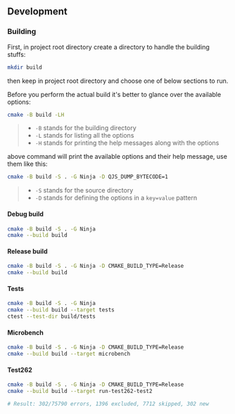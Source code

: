 ## Development

### Building

First, in project root directory create a directory to handle the building stuffs:

```bash
mkdir build
```

then keep in project root directory and choose one of below sections to run.

Before you perform the actual build it's better to glance over the available options:

```bash
cmake -B build -LH
```

> - `-B` stands for the building directory
> - `-L` stands for listing all the options
> - `-H` stands for printing the help messages along with the options

above command will print the available options and their help message, use them like this:

```bash
cmake -B build -S . -G Ninja -D QJS_DUMP_BYTECODE=1
```

> - `-S` stands for the source directory
> - `-D` stands for defining the options in a `key=value` pattern

#### Debug build

```bash
cmake -B build -S . -G Ninja
cmake --build build
```

#### Release build

```bash
cmake -B build -S . -G Ninja -D CMAKE_BUILD_TYPE=Release
cmake --build build
```

#### Tests

```bash
cmake -B build -S . -G Ninja
cmake --build build --target tests
ctest --test-dir build/tests
```

#### Microbench

```bash
cmake -B build -S . -G Ninja -D CMAKE_BUILD_TYPE=Release
cmake --build build --target microbench
```

#### Test262

```bash
cmake -B build -S . -G Ninja -D CMAKE_BUILD_TYPE=Release
cmake --build build --target run-test262-test2

# Result: 302/75790 errors, 1396 excluded, 7712 skipped, 302 new
```
